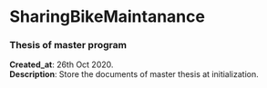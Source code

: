 # SharingBikeMaintanance
### Thesis of master program
**Created_at**: 26th Oct 2020.  
**Description**: Store the documents of master thesis at initialization.  
